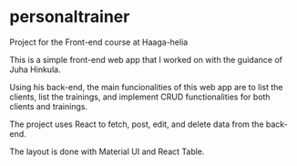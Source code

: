 # personaltrainer

Project for the Front-end course at Haaga-helia

This is a simple front-end web app that I worked on with the guidance of Juha Hinkula.

Using his back-end, the main funcionalities of this web app are to list the clients, list the trainings, and implement CRUD functionalities for both clients and trainings.

The project uses React to fetch, post, edit, and delete data from the back-end.

The layout is done with Material UI and React Table.
